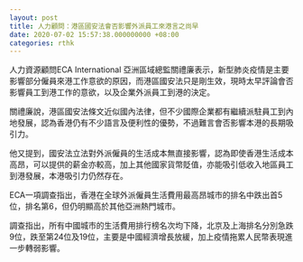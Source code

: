 ```yaml
---
layout: post
title: 人力顧問：港區國安法會否影響外派員工來港言之尚早
date: 2020-07-02 15:57:38.000000000 +08:00
categories: rthk
---
```


人力資源顧問ECA International 亞洲區域總監關禮廉表示，新型肺炎疫情是主要影響部分僱員來港工作意欲的原因，而港區國安法只是剛生效，現時太早評論會否影響員工到港工作的意欲，以及企業外派員工到港的決定。

關禮廉說，港區國安法條文近似國內法律，但不少國際企業都有繼續派駐員工到內地發展，認為香港仍有不少語言及便利性的優勢，不過難言會否影響本港的長期吸引力。

他又提到，國安法立法對外派僱員的生活成本無直接影響，認為即使香港生活成本高昂，可以提供的薪金亦較高，加上其他國家貨幣貶值，亦能吸引低收入地區員工到港發展，本港吸引力仍然存在。

ECA一項調查指出，香港在全球外派僱員生活費用最高昂城市的排名中跌出首5位，排名第6，但仍明顯高於其他亞洲熱門城市。

調查指出，所有中國城市的生活費用排行榜名次均下降，北京及上海排名分別急跌9位，跌至第24位及19位，主要是中國經濟增長放緩，加上疫情拖累人民幣表現進一步轉弱影響。
